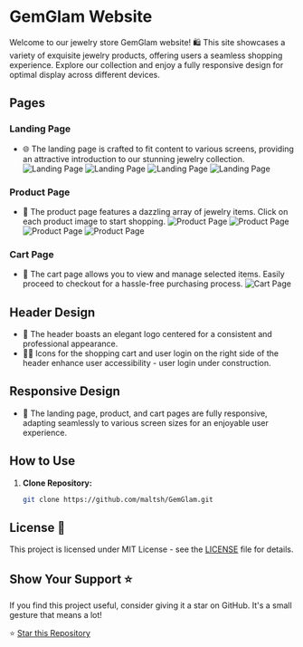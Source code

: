 # GemGlam Website

Welcome to our jewelry store GemGlam website! 🛍️ This site showcases a variety of exquisite jewelry products, offering users a seamless shopping experience. Explore our collection and enjoy a fully responsive design for optimal display across different devices.

## Pages

### Landing Page
- 🌐 The landing page is crafted to fit content to various screens, providing an attractive introduction to our stunning jewelry collection.
![Landing Page](assets/home.png)
![Landing Page](assets/home1.png)
![Landing Page](assets/home2.png)
![Landing Page](assets/home3.png)

### Product Page
- 💍 The product page features a dazzling array of jewelry items. Click on each product image to start shopping.
![Product Page](assets/product.png)
![Product Page](assets/product1.png)
![Product Page](assets/product2.png)
![Product Page](assets/product3.png)

### Cart Page
- 🛒 The cart page allows you to view and manage selected items. Easily proceed to checkout for a hassle-free purchasing process.
![Cart Page](assets/cart1.png)


## Header Design

- 🎨 The header boasts an elegant logo centered for a consistent and professional appearance.
- 🛒💼 Icons for the shopping cart and user login on the right side of the header enhance user accessibility - user login under construction.

## Responsive Design

- 📱 The landing page, product, and cart pages are fully responsive, adapting seamlessly to various screen sizes for an enjoyable user experience.


## How to Use

1. **Clone Repository:**
   ```bash
   git clone https://github.com/maltsh/GemGlam.git

## License 📄

This project is licensed under MIT License - see the [LICENSE](LICENSE) file for details.

## Show Your Support ⭐

If you find this project useful, consider giving it a star on GitHub. It's a small gesture that means a lot!

⭐ [Star this Repository](https://github.com/maltsh/Portfolio)
